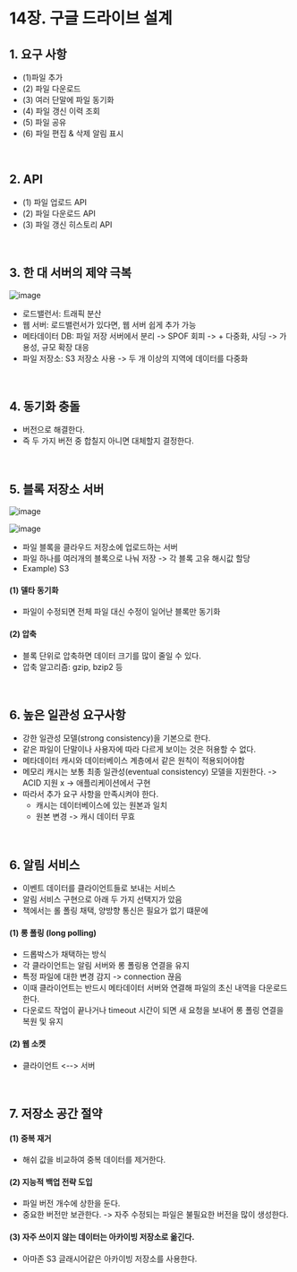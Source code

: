 # 14장. 구글 드라이브 설계
## 1. 요구 사항
- (1)파일 추가
- (2) 파일 다운로드
- (3) 여러 단말에 파일 동기화
- (4) 파일 갱신 이력 조회
- (5) 파일 공유
- (6) 파일 편집 & 삭제 알림 표시

<br>

## 2. API
- (1) 파일 업로드 API
- (2) 파일 다운로드 API
- (3) 파일 갱신 히스토리 API

<br>

## 3. 한 대 서버의 제약 극복
![image](https://user-images.githubusercontent.com/60383031/160762888-adf2d4e9-e6aa-4705-842e-b945c2629ba4.png)


- 로드밸런서: 트래픽 분산
- 웹 서버: 로드밸런서가 있다면, 웹 서버 쉽게 추가 가능
- 메타데이터 DB: 파일 저장 서버에서 분리 -> SPOF 회피 -> + 다중화, 샤딩 -> 가용성, 규모 확장 대응
- 파일 저장소: S3 저장소 사용 -> 두 개 이상의 지역에 데이터를 다중화

<br>

## 4. 동기화 충돌
- 버전으로 해결한다.
- 즉 두 가지 버전 중 합칠지 아니면 대체할지 결정한다.

<br>

## 5. 블록 저장소 서버
![image](https://user-images.githubusercontent.com/60383031/160762941-7ec158ab-4e52-4866-a003-2cc34328dc5a.png)


![image](https://user-images.githubusercontent.com/60383031/160763050-5b8196a1-2f84-415f-8b89-335864954069.png)


- 파일 블록을 클라우드 저장소에 업로드하는 서버
- 파일 하나를 여러개의 블록으로 나눠 저장 -> 각 블록 고유 해시값 할당 
- Example) S3


#### (1) 델타 동기화
- 파일이 수정되면 전체 파일 대신 수정이 일어난 블록만 동기화 

#### (2) 압축 
- 블록 단위로 압축하면 데이터 크기를 많이 줄일 수 있다.
- 압축 알고리즘: gzip, bzip2 등

<br>

## 6. 높은 일관성 요구사항
- 강한 일관성 모델(strong consistency)을 기본으로 한다.
- 같은 파일이 단말이나 사용자에 따라 다르게 보이는 것은 허용할 수 없다.
- 메타데이터 캐시와 데이터베이스 계층에서 같은 원칙이 적용되어야함
- 메모리 캐시는 보통 최종 일관성(eventual consistency) 모델을 지원한다. -> ACID 지원 x -> 애플리케이션에서 구현
- 따라서 추가 요구 사항을 만족시켜야 한다.
    - 캐시는 데이터베이스에 있는 원본과 일치
    - 원본 변경 -> 캐시 데이터 무효 

<br>

## 6. 알림 서비스
- 이벤트 데이터를 클라이언트들로 보내는 서비스
- 알림 서비스 구현으로 아래 두 가지 선택지가 았음 
- 책에서는 롤 폴링 채택, 양방향 통신은 필요가 없기 떄문에

#### (1) 롱 폴링 (long polling)
- 드롭박스가 채택하는 방식
- 각 클라이언트는 알림 서버와 롱 폴링용 연결을 유지
- 특정 파일에 대한 변경 감지 -> connection 끊음
- 이때 클라이언트는 반드시 메타데이터 서버와 연결해 파일의 초신 내역을 다운로드 한다.
- 다운로드 작업이 끝나거나 timeout 시간이 되면 새 요청을 보내어 롱 폴링 연결을 복원 및 유지

#### (2) 웹 소켓 
- 클라이언트 <--> 서버 

<br>

## 7. 저장소 공간 절약
#### (1) 중복 재거
- 해쉬 값을 비교하여 중복 데이터를 제거한다.

#### (2) 지능적 백업 전략 도입
- 파일 버전 개수에 상한을 둔다.
- 중요한 버전만 보관한다. -> 자주 수정되는 파일은 불필요한 버전을 많이 생성한다.

#### (3) 자주 쓰이지 않는 데이터는 아카이빙 저장소로 옮긴다.
- 아마존 S3 글래시어같은 아카이빙 저장소를 사용한다.


